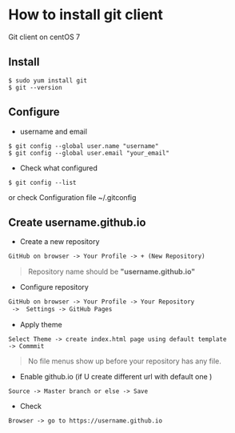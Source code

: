 
# How to install git client

Git client on centOS 7

## Install

```
$ sudo yum install git
$ git --version
```

## Configure

 * username and email
```
$ git config --global user.name "username"
$ git config --global user.email "your_email"
```

 * Check what configured
```
$ git config --list
```
  or check Configuration file  ~/.gitconfig

## Create username.github.io

* Create a new repository 

```markdown
GitHub on browser -> Your Profile -> + (New Repository)
```
> Repository name should be **"username.github.io"**

* Configure repository 
```markdown
GitHub on browser -> Your Profile -> Your Repository
 ->  Settings -> GitHub Pages
```

 * Apply theme
```
Select Theme -> create index.html page using default template
-> Commmit
```

> No file menus show up before your repository has any file.

 * Enable github.io (if U create different url with default one )
```
Source -> Master branch or else -> Save
```

 * Check
```
Browser -> go to https://username.github.io
```
